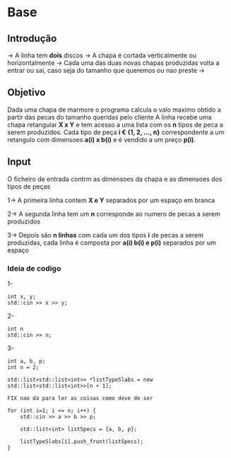 # Base

## Introdução

-> A linha tem **dois** discos
-> A chapa é cortada verticalmente ou horizontalmente
-> Cada  uma das duas novas chapas produzidas volta a entrar ou sai, caso seja do tamanho que queremos ou nao preste
-> 

## Objetivo

Dada uma chapa de marmore o programa calcula o valo maximo obtido a partir das pecas do tamanho queridas pelo cliente
A linha recebe uma chapa retangular **X x Y** e tem acesso a uma lista com os **n** tipos de peca a serem produzidos. Cada tipo de peça **i € {1, 2, ..., n}** correspondente a um retangulo com dimensoes **a(i) x b(i)** e é vendido a um preço **p(i)**.

## Input
O ficheiro de entrada contrm as dimensoes da chapa e as dimensoes dos tipos de peças

1-> A primeira linha contem **X e Y** separados por um espaço em branca

2-> A segunda linha tem um **n** corresponde ao numero de pecas a serem produzidos

3-> Depois são **n linhas** com cada um dos tipos **i** de pecas a serem produzidas, cada linha é composta por **a(i) b(i) e p(i)** separados por um espaço


### Ideia de codigo

1-
```
int x, y;
std::cin >> x >> y;
```

2-
```
int n
std::cin >> n;
```

3-
```
int a, b, p;
int n = 2;

std::list<std::list<int>> *listTypeSlabs = new std::list<std::list<int>>[n + 1];

FIX nao da para ler as coisas como deve de ser

for (int i=1; i <= n; i++) {
    std::cin >> a >> b >> p;

    std::list<int> listSpecs = {a, b, p};

    listTypeSlabs[i].push_front(listSpecs);
}
```